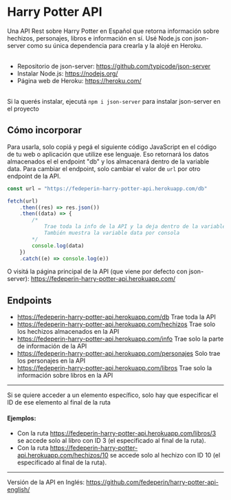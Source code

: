 # Harry Potter API

Una API Rest sobre Harry Potter en Español que retorna información sobre hechizos, personajes, libros e información en sí. Usé Node.js con json-server como su única dependencia para crearla y la alojé en Heroku. <br><br>

* Repositorio de json-server: https://github.com/typicode/json-server <br>
* Instalar Node.js: https://nodejs.org/ <br>
* Página web de Heroku: https://heroku.com/ <br><br>

Si la querés instalar, ejecutá ``npm i json-server`` para instalar json-server en el proyecto

## Cómo incorporar
Para usarla, solo copiá y pegá el siguiente código JavaScript en el código de tu web o aplicación que utilize ese lenguaje. Eso retornará los datos almacenados el el endpoint "db" y los almacenará dentro de la variable data. Para cambiar el endpoint, solo cambiar el valor de ``url`` por otro endpoint de la API. <br>
```javascript
const url = "https://fedeperin-harry-potter-api.herokuapp.com/db"

fetch(url)
	.then((res) => res.json())
	.then((data) => {
		/*
			Trae toda la info de la API y la deja dentro de la variable data
			También muestra la variable data por consola
		*/
		console.log(data)
	})
	.catch((e) => console.log(e))
```
O visitá la página principal de la API (que viene por defecto con json-server): https://fedeperin-harry-potter-api.herokuapp.com/ <br>

## Endpoints
- https://fedeperin-harry-potter-api.herokuapp.com/db Trae toda la API
- https://fedeperin-harry-potter-api.herokuapp.com/hechizos Trae solo los hechizos almacenados en la API
- https://fedeperin-harry-potter-api.herokuapp.com/info Trae solo la parte de información de la API
- https://fedeperin-harry-potter-api.herokuapp.com/personajes Solo trae los personajes en la API
- https://fedeperin-harry-potter-api.herokuapp.com/libros Trae solo la información sobre libros en la API <br>
--- 
Si se quiere acceder a un elemento específico, solo hay que especificar el ID de ese elemento al final de la ruta<br>
#### Ejemplos: 
- Con la ruta https://fedeperin-harry-potter-api.herokuapp.com/libros/3 se accede solo al libro con ID 3 (el especificado al final de la ruta).<br>
- Con la ruta https://fedeperin-harry-potter-api.herokuapp.com/hechizos/10 se accede solo al hechizo con ID 10 (el especificado al final de la ruta).

---
Versión de la API en Inglés: https://github.com/fedeperin/harry-potter-api-english/
